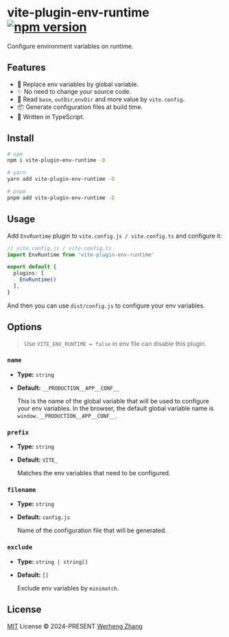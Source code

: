 # vite-plugin-env-runtime [![npm version][npm-version-src]][npm-version-href]

Configure environment variables on runtime.

## Features

- 🚀 Replace env variables by global variable.
- ✨ No need to change your source code.
- 🌱 Read `base`, `outDir`,`envDir` and more value by `vite.config`.
- 📦 Generate configuration files at build time.
- 🦾 Written in TypeScript.

## Install

```bash
# npm
npm i vite-plugin-env-runtime -D

# yarn
yarn add vite-plugin-env-runtime -D

# pnpm
pnpm add vite-plugin-env-runtime -D
```

## Usage

Add `EnvRuntime` plugin to `vite.config.js / vite.config.ts` and configure it:

```ts
// vite.config.js / vite.config.ts
import EnvRuntime from 'vite-plugin-env-runtime'

export default {
  plugins: [
    EnvRuntime()
  ],
}
```

And then you can use `dist/config.js` to configure your env variables.

## Options

> Use `VITE_ENV_RUNTIME = false` in env file can disable this plugin.

### `name`

- **Type:** `string`
- **Default:** `__PRODUCTION__APP__CONF__`

  This is the name of the global variable that will be used to configure your env variables. In the browser, the default global variable name is `window.__PRODUCTION__APP__CONF__`.

### `prefix`

- **Type:** `string`
- **Default:** `VITE_`

  Matches the env variables that need to be configured.

### `filename`

- **Type:** `string`
- **Default:** `config.js`

  Name of the configuration file that will be generated.

### `exclude`

- **Type:** `string | string[]`
- **Default:** `[]`

  Exclude env variables by `minimatch`.

## License

[MIT](./LICENSE) License &copy; 2024-PRESENT [Werheng Zhang](https://github.com/werheng)

<!-- Badges -->
[npm-version-src]: https://img.shields.io/npm/v/vite-plugin-env-runtime?style=flat-square
[npm-version-href]: https://npmjs.com/package/vite-plugin-env-runtime
